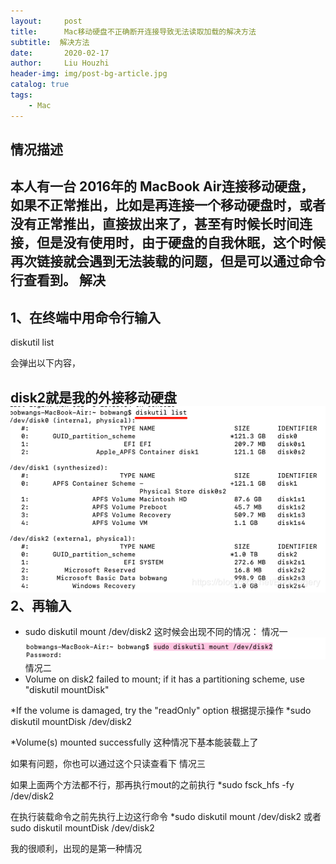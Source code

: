 ```yaml
---
layout:     post
title:      Mac移动硬盘不正确断开连接导致无法读取加载的解决方法
subtitle:  解决方法
date:       2020-02-17
author:     Liu Houzhi
header-img: img/post-bg-article.jpg
catalog: true
tags:
    - Mac
---
```


情况描述
----------------------------

本人有一台 2016年的 MacBook Air连接移动硬盘，如果不正常推出，比如是再连接一个移动硬盘时，或者没有正常推出，直接拔出来了，甚至有时候长时间连接，但是没有使用时，由于硬盘的自我休眠，这个时候再次链接就会遇到无法装载的问题，但是可以通过命令行查看到。
解决
----------------------------
1、在终端中用命令行输入
----------------------------
diskutil list

会弹出以下内容，

disk2就是我的外接移动硬盘
![图片1](https://github.com/liuhouzhi/liuhouzhi.github.io/blob/master/img/MAC%20p1-1.png)
2、再输入
----------------------------
* sudo diskutil mount /dev/disk2
这时候会出现不同的情况：
情况一
![图片2](https://github.com/liuhouzhi/liuhouzhi.github.io/blob/master/img/MAC%20p1-2.png)
情况二
* Volume on disk2 failed to mount; if it has a partitioning scheme, use "diskutil mountDisk"

*If the volume is damaged, try the "readOnly" option
根据提示操作
*sudo diskutil mountDisk /dev/disk2

*Volume(s) mounted successfully
这种情况下基本能装载上了

如果有问题，你也可以通过这个只读查看下
情况三

如果上面两个方法都不行，那再执行mout的之前执行
*sudo fsck_hfs -fy /dev/disk2

在执行装载命令之前先执行上边这行命令
*sudo diskutil mount /dev/disk2 或者  sudo diskutil mountDisk /dev/disk2

我的很顺利，出现的是第一种情况


